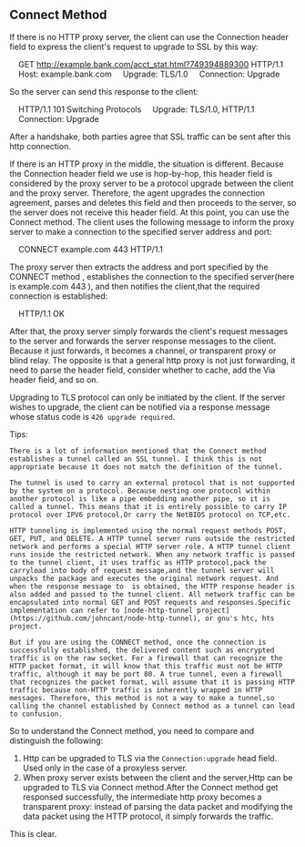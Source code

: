 ## Connect Method 

If there is no HTTP proxy server, the client can use the Connection header field to express the client's request to upgrade to SSL by this way:

    GET http://example.bank.com/acct_stat.html?749394889300 HTTP/1.1
    Host: example.bank.com
    Upgrade: TLS/1.0
    Connection: Upgrade

So the server can send this response to the client:

    HTTP/1.1 101 Switching Protocols
    Upgrade: TLS/1.0, HTTP/1.1
    Connection: Upgrade

After a handshake, both parties agree that SSL traffic can be sent after this http connection.

If there is an HTTP proxy in the middle, the situation is different. Because the Connection header field we use is hop-by-hop, this header field is considered by the proxy server to be a protocol upgrade between the client and the proxy server. Therefore, the agent upgrades the connection agreement, parses and deletes this field and then proceeds to the server, so the server does not receive this header field. At this point, you can use the Connect method. The client uses the following message to inform the proxy server to make a connection to the specified server address and port:

    CONNECT example.com 443 HTTP/1.1

The proxy server then extracts the address and port specified by the CONNECT method , establishes the connection to the specified server(here is example.com 443 ), and then notifies the client,that the required connection is established:

    HTTP/1.1 OK

After that, the proxy server simply forwards the client's request messages to the server and forwards the server response messages to the client. Because it just forwards, it becomes a channel, or transparent proxy or  blind relay. The opposite is that a general http proxy is not just forwarding, it need to parse the header field, consider whether to cache, add the Via header field, and so on.

Upgrading to TLS protocol can only be initiated by the client. If the server wishes to upgrade, the client can be notified via a response message whose status code is `426 upgrade required`.

Tips:

	There is a lot of information mentioned that the Connect method establishes a tunnel called an SSL tunnel. I think this is not appropriate because it does not match the definition of the tunnel.

	The tunnel is used to carry an external protocol that is not supported by the system on a protocol. Because nesting one protocol within another protocol is like a pipe embedding another pipe, so it is called a tunnel. This means that it is entirely possible to carry IP protocol over IPV6 protocol,Or carry the NetBIOS protocol on TCP,etc.

	HTTP tunneling is implemented using the normal request methods POST, GET, PUT, and DELETE. A HTTP tunnel server runs outside the restricted network and performs a special HTTP server role. A HTTP tunnel client runs inside the restricted network. When any network traffic is passed to the tunnel client, it uses traffic as HTTP protocol,pack the carryload into body of request message,and the tunnel server will unpacks the package and executes the original network request. And when the response message to  is obtained, the HTTP response header is also added and passed to the tunnel client. All network traffic can be encapsulated into normal GET and POST requests and responses.Specific implementation can refer to [node-http-tunnel project](https://github.com/johncant/node-http-tunnel), or gnu's htc, hts project.

	But if you are using the CONNECT method, once the connection is successfully established, the delivered content such as encrypted traffic is on the raw socket. For a firewall that can recognize the HTTP packet format, it will know that this traffic must not be HTTP traffic, although it may be port 80. A true tunnel, even a firewall that recognizes the packet format, will assume that it is passing HTTP traffic because non-HTTP traffic is inherently wrapped in HTTP messages. Therefore, this method is not a way to make a tunnel,so calling the channel established by Connect method as a tunnel can lead to confusion.

So to understand the Connect method, you need to compare and distinguish the following:

1. Http can be upgraded to TLS via the `Connection:upgrade` head field. Used only in the case of a proxyless server.
2. When proxy server exists between the client and the server,Http can be upgraded to TLS via Connect method.After the Connect method get responsed successfully, the intermediate http proxy becomes a transparent proxy: instead of parsing the data packet and modifying the data packet using the HTTP protocol, it simply forwards the traffic.

This is clear.